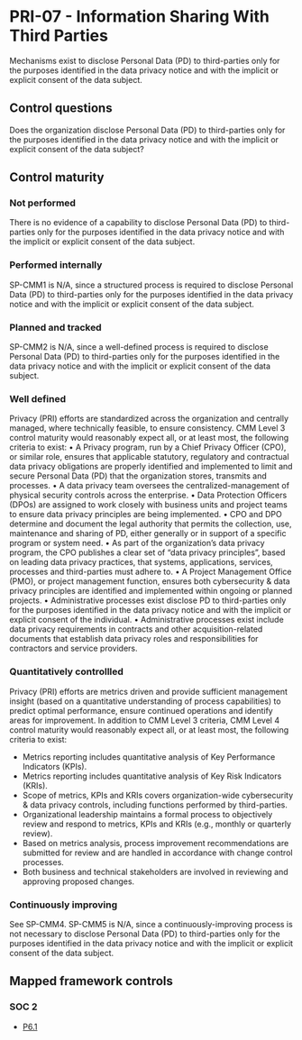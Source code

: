 # PRI-07 - Information Sharing With Third Parties
Mechanisms exist to disclose Personal Data (PD) to third-parties only for the purposes identified in the data privacy notice and with the implicit or explicit consent of the data subject. 
## Control questions
Does the organization disclose Personal Data (PD) to third-parties only for the purposes identified in the data privacy notice and with the implicit or explicit consent of the data subject? 
## Control maturity
### Not performed
There is no evidence of a capability to disclose Personal Data (PD) to third-parties only for the purposes identified in the data privacy notice and with the implicit or explicit consent of the data subject. 
### Performed internally
SP-CMM1 is N/A, since a structured process is required to disclose Personal Data (PD) to third-parties only for the purposes identified in the data privacy notice and with the implicit or explicit consent of the data subject. 
### Planned and tracked
SP-CMM2 is N/A, since a well-defined process is required to disclose Personal Data (PD) to third-parties only for the purposes identified in the data privacy notice and with the implicit or explicit consent of the data subject. 
### Well defined
Privacy (PRI) efforts are standardized across the organization and centrally managed, where technically feasible, to ensure consistency. CMM Level 3 control maturity would reasonably expect all, or at least most, the following criteria to exist:
•	A Privacy program, run by a Chief Privacy Officer (CPO), or similar role, ensures that applicable statutory, regulatory and contractual data privacy obligations are properly identified and implemented to limit and secure Personal Data (PD) that the organization stores, transmits and processes.
•	A data privacy team oversees the centralized-management of physical security controls across the enterprise. 
•	Data Protection Officers (DPOs) are assigned to work closely with business units and project teams to ensure data privacy principles are being implemented.
•	CPO and DPO determine and document the legal authority that permits the collection, use, maintenance and sharing of PD, either generally or in support of a specific program or system need.
•	As part of the organization’s data privacy program, the CPO publishes a clear set of “data privacy principles”, based on leading data privacy practices, that systems, applications, services, processes and third-parties must adhere to. 
•	A Project Management Office (PMO), or project management function, ensures both cybersecurity & data privacy principles are identified and implemented within ongoing or planned projects.
•	Administrative processes exist disclose PD to third-parties only for the purposes identified in the data privacy notice and with the implicit or explicit consent of the individual. 
•	Administrative processes exist include data privacy requirements in contracts and other acquisition-related documents that establish data privacy roles and responsibilities for contractors and service providers.
### Quantitatively controllled
Privacy (PRI) efforts are metrics driven and provide sufficient management insight (based on a quantitative understanding of process capabilities) to predict optimal performance, ensure continued operations and identify areas for improvement. In addition to CMM Level 3 criteria, CMM Level 4 control maturity would reasonably expect all, or at least most, the following criteria to exist:
- 	Metrics reporting includes quantitative analysis of Key Performance Indicators (KPIs).
- 	Metrics reporting includes quantitative analysis of Key Risk Indicators (KRIs).
- 	Scope of metrics, KPIs and KRIs covers organization-wide cybersecurity & data privacy controls, including functions performed by third-parties.
- 	Organizational leadership maintains a formal process to objectively review and respond to metrics, KPIs and KRIs (e.g., monthly or quarterly review).
- 	Based on metrics analysis, process improvement recommendations are submitted for review and are handled in accordance with change control processes.
- 	Both business and technical stakeholders are involved in reviewing and approving proposed changes.
### Continuously improving
See SP-CMM4. SP-CMM5 is N/A, since a continuously-improving process is not necessary to disclose Personal Data (PD) to third-parties only for the purposes identified in the data privacy notice and with the implicit or explicit consent of the data subject. 
## Mapped framework controls
### SOC 2
- [P6.1](../soc2/p61.md)